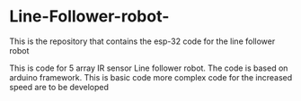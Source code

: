 # Line-Follower-robot-
This is the repository that contains the esp-32 code for the line follower robot 

This is code for 5 array IR sensor Line follower robot. The code is based on arduino framework. This is basic code more complex code for the increased speed are to be developed 
